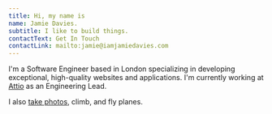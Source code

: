 ```yaml
---
title: Hi, my name is
name: Jamie Davies.
subtitle: I like to build things.
contactText: Get In Touch
contactLink: mailto:jamie@iamjamiedavies.com
---
```

I'm a Software Engineer based in London specializing in developing exceptional, high-quality websites and applications.
I'm currently working at [Attio](https://attio.com) as an Engineering Lead.

I also [take photos](https://instagram.com/viralpickaxe), climb, and fly planes.
